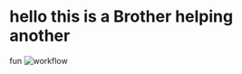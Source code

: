 # hello this is a Brother helping another
fun
![workflow](https://github.com/seven-X-J/sem/actions/workflows/main.yml/badge.svg)